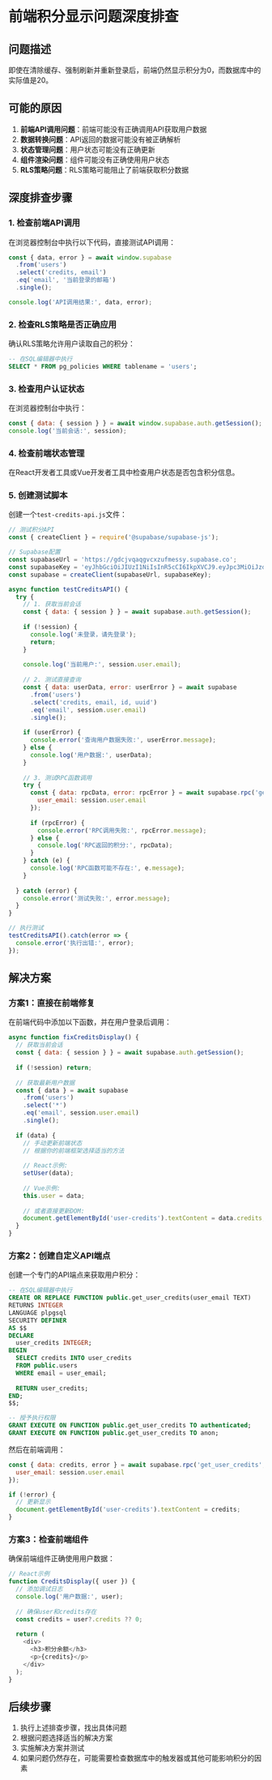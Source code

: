 # 前端积分显示问题深度排查

## 问题描述

即使在清除缓存、强制刷新并重新登录后，前端仍然显示积分为0，而数据库中的实际值是20。

## 可能的原因

1. **前端API调用问题**：前端可能没有正确调用API获取用户数据
2. **数据转换问题**：API返回的数据可能没有被正确解析
3. **状态管理问题**：用户状态可能没有正确更新
4. **组件渲染问题**：组件可能没有正确使用用户状态
5. **RLS策略问题**：RLS策略可能阻止了前端获取积分数据

## 深度排查步骤

### 1. 检查前端API调用

在浏览器控制台中执行以下代码，直接测试API调用：

```javascript
const { data, error } = await window.supabase
  .from('users')
  .select('credits, email')
  .eq('email', '当前登录的邮箱')
  .single();

console.log('API调用结果:', data, error);
```

### 2. 检查RLS策略是否正确应用

确认RLS策略允许用户读取自己的积分：

```sql
-- 在SQL编辑器中执行
SELECT * FROM pg_policies WHERE tablename = 'users';
```

### 3. 检查用户认证状态

在浏览器控制台中执行：

```javascript
const { data: { session } } = await window.supabase.auth.getSession();
console.log('当前会话:', session);
```

### 4. 检查前端状态管理

在React开发者工具或Vue开发者工具中检查用户状态是否包含积分信息。

### 5. 创建测试脚本

创建一个`test-credits-api.js`文件：

```javascript
// 测试积分API
const { createClient } = require('@supabase/supabase-js');

// Supabase配置
const supabaseUrl = 'https://gdcjvqaqgvcxzufmessy.supabase.co';
const supabaseKey = 'eyJhbGciOiJIUzI1NiIsInR5cCI6IkpXVCJ9.eyJpc3MiOiJzdXBhYmFzZSIsInJlZiI6ImdkY2p2cWFxZ3ZjeHp1Zm1lc3N5Iiwicm9sZSI6ImFub24iLCJpYXQiOjE3NTQyMDY2NTEsImV4cCI6MjA2OTc4MjY1MX0.wIblNpUZLgQcCJCVbKfae5n0jtcIshL9asVIit6iUBI';
const supabase = createClient(supabaseUrl, supabaseKey);

async function testCreditsAPI() {
  try {
    // 1. 获取当前会话
    const { data: { session } } = await supabase.auth.getSession();
    
    if (!session) {
      console.log('未登录，请先登录');
      return;
    }
    
    console.log('当前用户:', session.user.email);
    
    // 2. 测试直接查询
    const { data: userData, error: userError } = await supabase
      .from('users')
      .select('credits, email, id, uuid')
      .eq('email', session.user.email)
      .single();
    
    if (userError) {
      console.error('查询用户数据失败:', userError.message);
    } else {
      console.log('用户数据:', userData);
    }
    
    // 3. 测试RPC函数调用
    try {
      const { data: rpcData, error: rpcError } = await supabase.rpc('get_user_credits', {
        user_email: session.user.email
      });
      
      if (rpcError) {
        console.error('RPC调用失败:', rpcError.message);
      } else {
        console.log('RPC返回的积分:', rpcData);
      }
    } catch (e) {
      console.log('RPC函数可能不存在:', e.message);
    }
    
  } catch (error) {
    console.error('测试失败:', error.message);
  }
}

// 执行测试
testCreditsAPI().catch(error => {
  console.error('执行出错:', error);
});
```

## 解决方案

### 方案1：直接在前端修复

在前端代码中添加以下函数，并在用户登录后调用：

```javascript
async function fixCreditsDisplay() {
  // 获取当前会话
  const { data: { session } } = await supabase.auth.getSession();
  
  if (!session) return;
  
  // 获取最新用户数据
  const { data } = await supabase
    .from('users')
    .select('*')
    .eq('email', session.user.email)
    .single();
  
  if (data) {
    // 手动更新前端状态
    // 根据你的前端框架选择适当的方法
    
    // React示例:
    setUser(data);
    
    // Vue示例:
    this.user = data;
    
    // 或者直接更新DOM:
    document.getElementById('user-credits').textContent = data.credits;
  }
}
```

### 方案2：创建自定义API端点

创建一个专门的API端点来获取用户积分：

```sql
-- 在SQL编辑器中执行
CREATE OR REPLACE FUNCTION public.get_user_credits(user_email TEXT)
RETURNS INTEGER
LANGUAGE plpgsql
SECURITY DEFINER
AS $$
DECLARE
  user_credits INTEGER;
BEGIN
  SELECT credits INTO user_credits
  FROM public.users
  WHERE email = user_email;
  
  RETURN user_credits;
END;
$$;

-- 授予执行权限
GRANT EXECUTE ON FUNCTION public.get_user_credits TO authenticated;
GRANT EXECUTE ON FUNCTION public.get_user_credits TO anon;
```

然后在前端调用：

```javascript
const { data: credits, error } = await supabase.rpc('get_user_credits', {
  user_email: session.user.email
});

if (!error) {
  // 更新显示
  document.getElementById('user-credits').textContent = credits;
}
```

### 方案3：检查前端组件

确保前端组件正确使用用户数据：

```javascript
// React示例
function CreditsDisplay({ user }) {
  // 添加调试日志
  console.log('用户数据:', user);
  
  // 确保user和credits存在
  const credits = user?.credits ?? 0;
  
  return (
    <div>
      <h3>积分余额</h3>
      <p>{credits}</p>
    </div>
  );
}
```

## 后续步骤

1. 执行上述排查步骤，找出具体问题
2. 根据问题选择适当的解决方案
3. 实施解决方案并测试
4. 如果问题仍然存在，可能需要检查数据库中的触发器或其他可能影响积分的因素